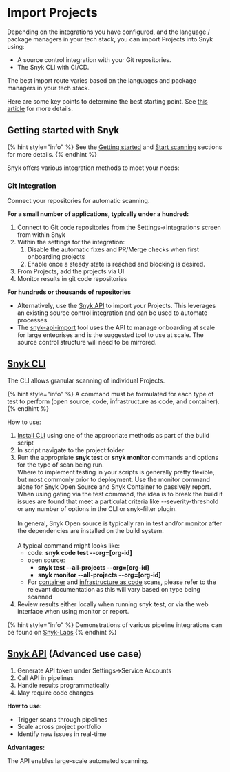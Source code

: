 # Import Projects

Depending on the integrations you have configured, and the language / package managers in your tech stack, you can import Projects into Snyk using:&#x20;

* A source control integration with your Git repositories.
* The Snyk CLI with CI/CD.

The best import route varies based on the languages and package managers in your tech stack.&#x20;

Here are some key points to determine the best starting point. See [this article](../../../integrations/git-repository-and-ci-cd-integrations-comparisons.md) for more details.

## Getting started with Snyk

{% hint style="info" %}
See the [Getting started](../../../getting-started/) and [Start scanning](../../../scan-using-snyk/start-scanning-using-the-cli-web-ui-or-api.md) sections for more details.
{% endhint %}

Snyk offers various integration methods to meet your needs:

### [Git Integration](../../../integrations/git-repository-scm-integrations/)

Connect your repositories for automatic scanning.

**For a small number of applications, typically under a hundred:**

1. Connect to Git code repositories from the Settings->Integrations screen from within Snyk
2. Within the settings for the integration:
   1. Disable the automatic fixes and PR/Merge checks when first onboarding projects
   2. Enable once a steady state is reached and blocking is desired.
3. From Projects, add the projects via UI
4. Monitor results in git code repositories

**For hundreds or thousands of repositories**

* Alternatively, use the [Snyk API](../../../snyk-api/) to import your Projects. This leverages an existing source control integration and can be used to automate processes.
* The  [snyk-api-import](../../../snyk-api-info/other-tools/tool-snyk-api-import/) tool uses the API to manage onboarding at scale for large enteprises and is the suggested tool to use at scale. The source control structure will need to be mirrored.

## [Snyk CLI](../../../snyk-cli/)

The CLI allows granular scanning of individual Projects.&#x20;

{% hint style="info" %}
A command must be formulated for each type of test to perform (open source, code, infrastructure as code, and container).
{% endhint %}

How to use:

1. [Install CLI](https://docs.snyk.io/snyk-cli/install-or-update-the-snyk-cli) using one of the appropriate methods as part of the build script
2. In script navigate to the project folder
3. Run the appropriate **snyk test** or **snyk monitor** commands and options for the type of scan being run. \
   Where to implement testing in your scripts is generally pretty flexible, but most commonly prior to deployment. Use the monitor command alone for Snyk Open Source and Snyk Container to passively report. When using gating via the test command, the idea is to break the build if issues are found that meet a particulat criteria like --severity-threshold or any number of options in the CLI or snyk-filter plugin. \
   \
   In general, Snyk Open source is typically ran in test and/or monitor after the dependencies are installed on the build system.\
   \
   A typical command might looks like:
   * code: **snyk code test --org=\[org-id]**
   * open source:&#x20;
     * **snyk test --all-projects --org=\[org-id]**
     * **snyk monitor --all-projects --org=\[org-id]**
   * For [container](https://docs.snyk.io/scan-applications/snyk-container/use-snyk-container-from-the-cli) and [infrastructure as code](https://docs.snyk.io/scan-infrastructure/snyk-cli-for-infrastructure-as-code) scans, please refer to the relevant documentation as this will vary based on type being scanned
4. Review results either locally when running snyk test, or via the web interface when using monitor or report.

{% hint style="info" %}
Demonstrations of various pipeline integrations can be found on [Snyk-Labs](https://github.com/snyk-labs/snyk-cicd-integration-examples)
{% endhint %}

## [Snyk API](../../../snyk-api/) (Advanced use case)

1. Generate API token under Settings->Service Accounts
2. Call API in pipelines
3. Handle results programmatically
4. May require code changes

**How to use:**

* Trigger scans through pipelines
* Scale across project portfolio
* Identify new issues in real-time

**Advantages:**

The API enables large-scale automated scanning.

